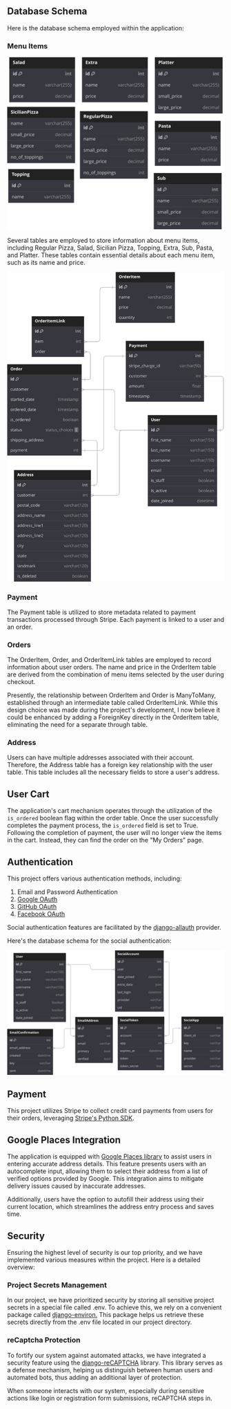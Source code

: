 ## Database Schema
Here is the database schema employed within the application:

### Menu Items

[![Database Schema](/docs/menu-items.svg 'Pizza Shop Database Schema')](https://dbdiagram.io/d/Pizza-Shop-62c5666869be0b672caea8e3)

Several tables are employed to store information about menu items, including Regular Pizza, Salad, Sicilian Pizza, Topping, Extra, Sub, Pasta, and Platter. These tables contain essential details about each menu item, such as its name and price.


[![Database Schema](/docs/orders-user.svg 'Pizza Shop Database Schema')](https://dbdiagram.io/d/Pizza-Shop-62c5666869be0b672caea8e3)

### Payment
The Payment table is utilized to store metadata related to payment transactions processed through Stripe. Each payment is linked to a user and an order.

### Orders
The OrderItem, Order, and OrderItemLink tables are employed to record information about user orders. The name and price in the OrderItem table are derived from the combination of menu items selected by the user during checkout. 

Presently, the relationship between OrderItem and Order is ManyToMany, established through an intermediate table called OrderItemLink. While this design choice was made during the project's development, I now believe it could be enhanced by adding a ForeignKey directly in the OrderItem table, eliminating the need for a separate through table.

### Address
Users can have multiple addresses associated with their account. Therefore, the Address table has a foreign key relationship with the user table. This table includes all the necessary fields to store a user's address.

## User Cart
The application's cart mechanism operates through the utilization of the `is_ordered` boolean flag within the order table. Once the user successfully completes the payment process, the `is_ordered` field is set to True. Following the completion of payment, the user will no longer view the items in the cart. Instead, they can find the order on the "My Orders" page.

## Authentication
This project offers various authentication methods, including:

1. Email and Password Authentication
2. [Google OAuth](https://docs.allauth.org/en/latest/socialaccount/providers/google.html#app-registration)
3. [GitHub OAuth](https://docs.allauth.org/en/latest/socialaccount/providers/github.html)
4. [Facebook OAuth](https://docs.allauth.org/en/latest/socialaccount/providers/facebook.html)

Social authentication features are facilitated by the [django-allauth](https://github.com/pennersr/django-allauth) provider.

Here's the database schema for the social authentication:

[![Database Schema](/docs/social-auth.svg 'Pizza Shop Database Schema')](https://dbdiagram.io/d/Pizza-Shop-62c5666869be0b672caea8e3)

## Payment
This project utilizes Stripe to collect credit card payments from users for their orders, leveraging [Stripe's Python SDK](https://github.com/stripe/stripe-python).

## Google Places Integration
The application is equipped with [Google Places library](https://developers.google.com/places/) to assist users in entering accurate address details. This feature presents users with an autocomplete input, allowing them to select their address from a list of verified options provided by Google. This integration aims to mitigate delivery issues caused by inaccurate addresses.

Additionally, users have the option to autofill their address using their current location, which streamlines the address entry process and saves time.

## Security
Ensuring the highest level of security is our top priority, and we have implemented various measures within the project. Here is a detailed overview:

### Project Secrets Management
In our project, we have prioritized security by storing all sensitive project secrets in a special file called .env. To achieve this, we rely on a convenient package called [django-environ.](https://github.com/joke2k/django-environ) This package helps us retrieve these secrets directly from the .env file located in our project directory.

### reCaptcha Protection
To fortify our system against automated attacks, we have integrated a security feature using the [django-reCAPTCHA](https://github.com/praekelt/django-recaptcha) library. This library serves as a defense mechanism, helping us distinguish between human users and automated bots, thus adding an additional layer of protection.

When someone interacts with our system, especially during sensitive actions like login or registration form submissions, reCAPTCHA steps in.
